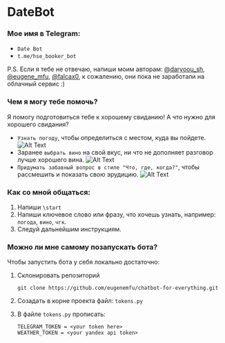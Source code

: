 # DateBot


### Мое имя в Telegram: 

- `Date Bot`
- `t.me/hse_booker_bot`

 P.S. Если я тебе не отвечаю, напиши моим авторам: [@daryoou_sh](https://t.me/daryoou_sh), 
 [@eugene_mfu](https://t.me/eugene_mfu), [@falcax0](https://t.me/falcax0), к сожалению, они пока не заработали на облачный сервис :)

### Чем я могу тебе помочь?
Я помогу подготовиться тебе к хорошему свиданию! А что нужно для хорошего свидания?

* `Узнать погоду`, чтобы определиться с местом, куда вы пойдете.
  ![Alt Text](resources/weather.gif)
* Заранее `выбрать вино` на свой вкус, ни что не дополняет разговор лучше хорошего вина.
    ![Alt Text](resources/wine.gif)
* `Придумать забавный вопрос в стиле "Что, где, когда?"`, чтобы рассмешить и показать свою эрудицию.
  ![Alt Text](resources/chgk.gif)

### Как со мной общаться:

1. Напиши `\start`
2. Напиши ключевое слово или фразу, что хочешь узнать, например: `погода`, `вино`, `чгк`.
3. Следуй дальнейшим инструкциям.

### Можно ли мне самому позапускать бота? 

Чтобы запустить бота у себя локально достаточно:

1. Склонировать репозиторий 
   
       git clone https://github.com/eugenemfu/chatbot-for-everything.git

2. Созадать в корне проекта файл: `tokens.py` 

3. В файле `tokens.py` прописать:
   
       TELEGRAM_TOKEN = <your token here>
       WEATHER_TOKEN = <your yandex api token>
